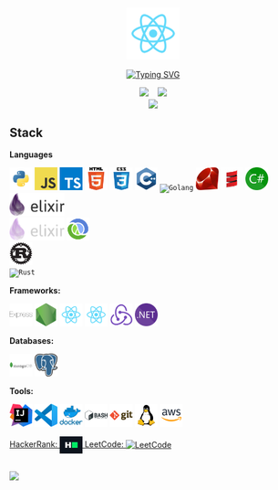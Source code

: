 <p align="center">
  <img width="92" src="https://github.com/github/explore/blob/48bcc8460d5ba3b7e439dbe46b6c2b1d834c5d39/topics/react/react.png" />
</p>

<div align="center">
  
[![Typing SVG](https://readme-typing-svg.herokuapp.com?center=true&multiline=true&width=600&lines=Hello+there,+I'm+Matheus+Raposo)](https://git.io/typing-svg)

</div>

<div align="center">
  <a>
    <img height="180" src="https://github-readme-stats.vercel.app/api?username=mtsraposo&count_private=true&hide_border=true&show_icons=true&theme=tokyonight" />
  </a> &nbsp;&nbsp;
  <a>
    <img height="180" src="https://github-readme-stats.vercel.app/api/top-langs/?username=mtsraposo&hide=jupyter%20notebook,C%23,HTML,CSS,Java,Ruby,C%2B%2B&layout=compact&langs_count=8" />
  </a>
</div>

<div align="center" display="flex" flex-direction="column">
  <img align="center" height="180" src="https://github-readme-streak-stats.herokuapp.com?user=mtsraposo&count_private=true&theme=neon-palenight&hide_border=true" />
</div>

</div>

## Stack

**Languages**  

<code><img src="https://github.com/github/explore/blob/48bcc8460d5ba3b7e439dbe46b6c2b1d834c5d39/topics/python/python.png" alt="Python" width="40" height="40"></code>
<code><img src="https://github.com/github/explore/blob/48bcc8460d5ba3b7e439dbe46b6c2b1d834c5d39/topics/javascript/javascript.png" alt="Javascript" width="40" height="40"></code>
<code><img src="https://github.com/github/explore/blob/48bcc8460d5ba3b7e439dbe46b6c2b1d834c5d39/topics/typescript/typescript.png" alt="Typescript" width="40" height="40"/></code>
<code><img src="https://github.com/github/explore/blob/48bcc8460d5ba3b7e439dbe46b6c2b1d834c5d39/topics/html/html.png" alt="html5" width="40" height="40"/></code>
<code><img src="https://github.com/github/explore/blob/48bcc8460d5ba3b7e439dbe46b6c2b1d834c5d39/topics/css/css.png" alt="css3" width="40" height="40"/></code>
<code><img src="https://github.com/github/explore/blob/48bcc8460d5ba3b7e439dbe46b6c2b1d834c5d39/topics/cpp/cpp.png" alt="C++" width="40" height="40"/></code>
<code><img src="https://github.com/mtsraposo/mtsraposo/blob/725928acbfaefc15f0cb3f82afd364163e13bff8/assets/golang.png" alt="Golang" width="40" height="40"/></code>
<code><img src="https://github.com/github/explore/blob/48bcc8460d5ba3b7e439dbe46b6c2b1d834c5d39/topics/ruby/ruby.png" alt="Ruby" width="40" height="40"/></code>
<code><img src="https://github.com/github/explore/blob/48bcc8460d5ba3b7e439dbe46b6c2b1d834c5d39/topics/scala/scala.png" alt="Scala" width="40" height="40"/></code>
<code><img src="https://github.com/github/explore/blob/97a255389561dd9994f71cc95be80bc0fb6c8ef2/topics/csharp/csharp.png" alt="C#" width="40" height="40"/></code>
<code>
  <img src="https://github.com/elixir-lang/elixir-lang.github.com/raw/main/images/logo/logo.png#gh-light-mode-only" alt="Elixir" height="40" />
  <img src="https://github.com/elixir-lang/elixir-lang.github.com/raw/main/images/logo/logo-dark.png#gh-dark-mode-only" alt="Elixir" height="40" /></code>
<code><img src="https://github.com/github/explore/blob/ad60129d8fdfead3eb0e7ac3f25746e24b2bd0c8/topics/clojure/clojure.png" alt="Clojure" height="40" /></code>
<code>
  <img src="https://github.com/github/explore/blob/0571eb0686ed1dafbb4a05fd2543fb88143e024d/topics/rust/rust.png#gh-light-mode-only" alt="Rust" height="40" />
  <img src="https://github.com/mtsraposo/mtsraposo/blob/ab20cfa971d1e6672a7d739e93e5455b5f2e997b/assets/rust.png#gh-dark-mode-only" alt="Rust" height="40" />
</code>

**Frameworks:**

<code><img src="https://github.com/github/explore/blob/48bcc8460d5ba3b7e439dbe46b6c2b1d834c5d39/topics/express/express.png" alt="Express" width="40" height="40"/></code>
<code><img src="https://github.com/github/explore/blob/48bcc8460d5ba3b7e439dbe46b6c2b1d834c5d39/topics/nodejs/nodejs.png" alt="NodeJS" width="40" height="40"/></code>
<code><img src="https://github.com/github/explore/blob/48bcc8460d5ba3b7e439dbe46b6c2b1d834c5d39/topics/react-native/react-native.png" alt="React Native" width="40" height="40"/></code>
<code><img src="https://github.com/github/explore/blob/48bcc8460d5ba3b7e439dbe46b6c2b1d834c5d39/topics/react/react.png" alt="React" width="40" height="40"/></code>
<code><img src="https://github.com/github/explore/blob/48bcc8460d5ba3b7e439dbe46b6c2b1d834c5d39/topics/redux/redux.png" alt="Redux" width="40" height="40"/></code>
<code><img src="https://github.com/github/explore/blob/97a255389561dd9994f71cc95be80bc0fb6c8ef2/topics/dotnet/dotnet.png" alt=".NET" width="40" height="40"/></code>

**Databases:**

<code><img src="https://github.com/github/explore/blob/48bcc8460d5ba3b7e439dbe46b6c2b1d834c5d39/topics/mongodb/mongodb.png" alt="MongoDB" width="40" height="40"/></code>
<code><img src="https://github.com/github/explore/blob/48bcc8460d5ba3b7e439dbe46b6c2b1d834c5d39/topics/postgresql/postgresql.png" alt="PostgreSQL" width="40" height="40"/></code>

**Tools:**

<code><img src="https://github.com/github/explore/blob/48bcc8460d5ba3b7e439dbe46b6c2b1d834c5d39/topics/intellij-idea/intellij-idea.png" alt="Intellij" width="40" height="40"/></code>
<code><img src="https://github.com/github/explore/blob/97a255389561dd9994f71cc95be80bc0fb6c8ef2/topics/visual-studio-code/visual-studio-code.png" alt="VSCode" width="40" height="40"/></code>
<code><img src="https://github.com/github/explore/blob/48bcc8460d5ba3b7e439dbe46b6c2b1d834c5d39/topics/docker/docker.png" alt="Docker" width="40" height="40"/></code>
<code><img src="https://github.com/github/explore/blob/48bcc8460d5ba3b7e439dbe46b6c2b1d834c5d39/topics/bash/bash.png" alt="bash" width="40" height="40"/></code>
<code><img src="https://github.com/github/explore/blob/48bcc8460d5ba3b7e439dbe46b6c2b1d834c5d39/topics/git/git.png" alt="git" width="40" height="40"/></code>
<code><img src="https://github.com/github/explore/blob/48bcc8460d5ba3b7e439dbe46b6c2b1d834c5d39/topics/linux/linux.png" alt="linux" width="40" height="40"/></code>
<code><img height="40" src="https://github.com/github/explore/blob/48bcc8460d5ba3b7e439dbe46b6c2b1d834c5d39/topics/aws/aws.png"></code>

<div>
  <a href="https://www.hackerrank.com/matheus_raposo" target="blank">
    HackerRank: <img align="center" src="https://github.com/github/explore/blob/48bcc8460d5ba3b7e439dbe46b6c2b1d834c5d39/topics/hackerrank/hackerrank.png" alt="HackerRank" height="30" width="40" />
  </a>
  
  <a href="https://leetcode.com/matheus_raposo/" target="blank">
    LeetCode: <img align="center" src="https://github.com/mtsraposo/mtsraposo/blob/725928acbfaefc15f0cb3f82afd364163e13bff8/assets/leetcode.png" alt="LeetCode" height="30" width="40" />
  </a>
</div>

<br/>

![](https://komarev.com/ghpvc/?username=mtsraposo)

<!---
mraposodea2016/mraposodea2016 is a ✨ special ✨ repository because its `README.md` (this file) appears on your GitHub profile.
You can click the Preview link to take a look at your changes.
--->
